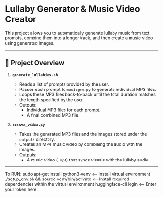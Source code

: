 # Lullaby Generator & Music Video Creator

This project allows you to automatically generate lullaby music from text prompts, combine them into a longer track, and then create a music video using generated images.

---

## 📂 Project Overview

1. **`generate_lullabies.sh`**
   - Reads a list of prompts provided by the user.
   - Passes each prompt to `musicgen.py` to generate individual MP3 files.
   - Loops these MP3 files back-to-back until the total duration matches the length specified by the user.
   - Outputs:
     - Individual MP3 files for each prompt.
     - A final combined MP3 file.

2. **`create_video.py`**
   - Takes the generated MP3 files and the images stored under the `output/` directory.
   - Creates an MP4 music video by combining the audio with the images.
   - Outputs:
     - A music video (`.mp4`) that syncs visuals with the lullaby audio.

---

To RUN:
sudo apt-get install python3-venv <-- Install virtual environment
./setup_env.sh && source venv/bin/activate <-- Install required dependencies within the virtual environment
huggingface-cli login <-- Enter your token here

